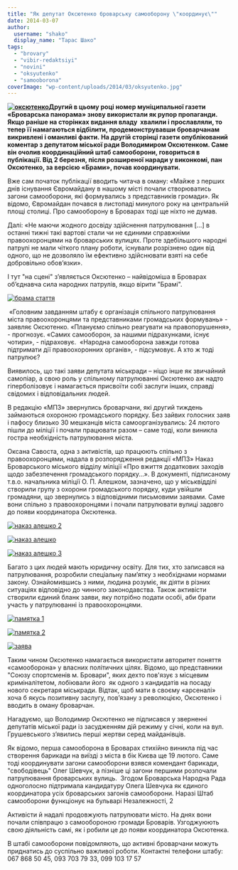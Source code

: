```yaml
---
title: "Як депутат Оксютенко броварську самооборону \"координує\""
date: 2014-03-07
author: 
  username: "shako"
  display_name: "Тарас Шако"
tags: 
  - "brovary"
  - "vibir-redaktsiyi"
  - "novini"
  - "oksyutenko"
  - "samooborona"
coverImage: "wp-content/uploads/2014/03/oksyutenko.jpg"
---
```


**[![оксютенко](https://mpz.brovary.org/wp-content/uploads/2014/03/oksyutenko.jpg)](https://mpz.brovary.org/wp-content/uploads/2014/03/oksyutenko.jpg)Другий в цьому році номер муніципальної газети «Броварська панорама» знову використали як рупор пропаганди. Якщо раніше на сторінках видання владу  хвалили і прославляли, то тепер її намагаються відбілити, продемонструвавши броварчанам викривлені і оманливі факти. На другій сторінці газети опублікований коментар з депутатом міської ради Володимиром Оксютенком. Саме він очолив координаційний штаб самооборони, говориться в публікації. Від 2 березня, після розширеної наради у виконкомі, пан Оксютенко, за версією «Брами», почав координувати.** 

Вже сам початок публікації вводить читача в оману: «Майже з перших днів існування Євромайдану в нашому місті почали створюватись загони самооборони, які формувались з представників громади». Як відомо, Євромайдан почався в листопаді минулого року на центральній площі столиці. Про самооборону в Броварах тоді ще ніхто не думав.

Далі: «Не маючи жодного досвіду здійснення патрулювання \[…\] в останні тижні такі вартові стали чи не єдиними справжніми правоохоронцями на броварських вулицях. Проте здебільшого народні патрулі не мали чіткого плану роботи, існували розрізнено один від одного, що не дозволяло їм ефективно здійснювати взяті на себе добровільно обов’язки».

І тут "на сцені" з’являється Оксютенко – найвідоміша в Броварах об’єднавча сила народних патрулів, якщо вірити "Брамі".

[![брама стаття](https://mpz.brovary.org/wp-content/uploads/2014/03/IMG_6564.jpg)](https://mpz.brovary.org/wp-content/uploads/2014/03/IMG_6564.jpg)

 «Головним завданням штабу є організація спільного патрулювання міста правоохоронцями та представниками громадських формувань» - заявляє Оксютенко. «Плануємо спільно реагувати на правопорушення», - прогнозує. «Самих самооборон, за нашими підрахунками, існує чотири», - підраховує.  «Народна самооборона завжди готова підтримати дії правоохоронних органів», - підсумовує. А хто ж тоді патрулює?

Виявилось, що такі заяви депутата міськради – ніщо інше як звичайний самопіар, а свою роль у спільному патрулюванні Оксютенко аж надто гіперболізовує і намагається присвоїти собі заслуги інших, справді свідомих і відповідальних людей.

В редакцію «МПЗ» звернулись броварчани, які другий тиждень займаються охороною громадського порядку. Без зайвих голосних заяв і пафосу близько 30 мешканців міста самоорганізувались: 24 лютого пішли до міліції і почали працювати разом – саме тоді, коли виникла гостра необхідність патрулювання міста.

Оксана Савоста, одна з активістів, що працюють спільно з правоохоронцями, надала в розпорядження редакції «МПЗ» Наказ Броварського міського відділу міліції «Про вжиття додаткових заходів щодо забезпечення громадського порядку…». В документі, підписаному т.в.о. начальника міліції О. П. Алешком, зазначено, що у міськвідділі створили групу з охорони громадського порядку, куди увійшли громадяни, що звернулись з відповідними письмовими заявами. Саме вони спільно з правоохоронцями і почали патрулювати вулиці задовго до появи координатора Оксютенка.

[![наказ алешко 2](https://mpz.brovary.org/wp-content/uploads/2014/03/nakaz-aleshko-2.jpg)](https://mpz.brovary.org/wp-content/uploads/2014/03/nakaz-aleshko-2.jpg)

[![наказ алешко](https://mpz.brovary.org/wp-content/uploads/2014/03/nakaz-aleshko.jpg)](https://mpz.brovary.org/wp-content/uploads/2014/03/nakaz-aleshko.jpg)

[![наказ алешко 3](https://mpz.brovary.org/wp-content/uploads/2014/03/nakaz-aleshko-3.jpg)](https://mpz.brovary.org/wp-content/uploads/2014/03/nakaz-aleshko-3.jpg)

Багато з цих людей мають юридичну освіту. Для тих, хто записався на патрулювання, розробили спеціальну пам’ятку з необхіднами нормами закону. Ознайомившись з ними, людина розуміє, як діяти в різних ситуаціях відповідно до чинного законодавства. Також активісти створили єдиний бланк заяви, яку потрібно подати особі, аби брати участь у патрулюванні із правоохоронцями.

[![памятка 1](https://mpz.brovary.org/wp-content/uploads/2014/03/pamyatka-1.jpg)](https://mpz.brovary.org/wp-content/uploads/2014/03/pamyatka-1.jpg)

[![памятка 2](https://mpz.brovary.org/wp-content/uploads/2014/03/pamyatka-2.jpg)](https://mpz.brovary.org/wp-content/uploads/2014/03/pamyatka-2.jpg)

[![заява](https://mpz.brovary.org/wp-content/uploads/2014/03/zayava.jpg)](https://mpz.brovary.org/wp-content/uploads/2014/03/zayava.jpg)

Таким чином Оксютенко намагається використати авторитет поняття «самооборона» у власних політичних цілях. Відомо, що представники "Союзу спортсменів м. Бровари", яких дехто пов'язує з місцевим криміналітетом, лобіювали його  як одного з кандидатів на посаду нового секретаря міськради. Відтак, щоб мати в своєму «арсеналі» хоча б якусь позитивну заслугу, пов’язану з революцією, Оксютенко і вводить в оману броварчан. 

Нагадуємо, що Володимир Оксютенко не підписався у зверненні депутатів міської ради із засудженням дій режиму у січні, коли на вул. Грушевського з’явились перші жертви серед майданівців.

Як відомо, перша самооборона в Броварах стихійно виникла під час створення барикади на виїзді з міста в бік Києва ще 19 лютого. Саме тоді координувати загони самооборони взявся комендант барикади, "свободівець" Олег Шевчук, а пізніше ці загони першими розпочали патрулювання броварських вулиць.  Згодом Броварська Народна Рада одноголосно підтримала кандидатуру Олега Шевчука як єдиного координатора усіх броварських загонів самооборони. Наразі Штаб самооборони функціонує на бульварі Незалежності, 2

Активісти й надалі продовжують патрулювати місто. На днях вони почали співпрацю з самообороною громади Броварів. Узгоджуюють свою діяльність самі, як і робили це до появи координатора Оксютенка.

В штабі самооборони повідомляють, що активні броварчани можуть приднатись до суспільно важливої роботи. Контактні телефони штабу: 067 868 50 45, 093 703 79 33, 099 103 17 57
